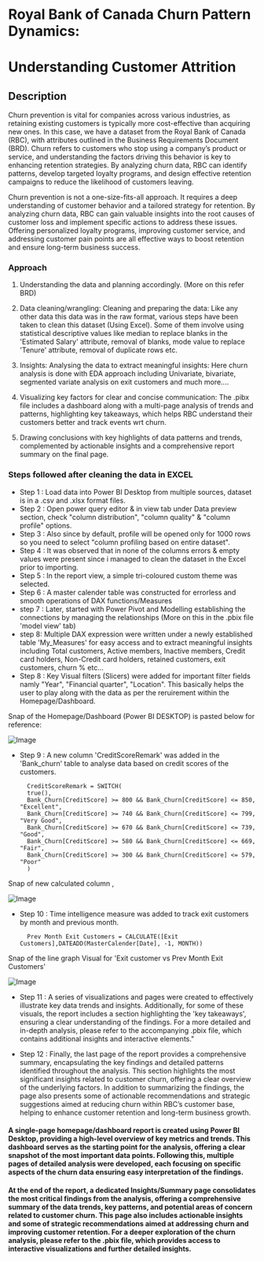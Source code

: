 # Royal Bank of Canada Churn Pattern Dynamics: 
# Understanding Customer Attrition

## Description 

Churn prevention is vital for companies across various industries, as retaining existing customers is typically more cost-effective than acquiring new ones. In this case, we have a dataset from the Royal Bank of Canada (RBC), with attributes outlined in the Business Requirements Document (BRD). Churn refers to customers who stop using a company’s product or service, and understanding the factors driving this behavior is key to enhancing retention strategies. By analyzing churn data, RBC can identify patterns, develop targeted loyalty programs, and design effective retention campaigns to reduce the likelihood of customers leaving.

Churn prevention is not a one-size-fits-all approach. It requires a deep understanding of customer behavior and a tailored strategy for retention. By analyzing churn data, RBC can gain valuable insights into the root causes of customer loss and implement specific actions to address these issues. Offering personalized loyalty programs, improving customer service, and addressing customer pain points are all effective ways to boost retention and ensure long-term business success.

### Approach
1. Understanding the data and planning accordingly. (More on this refer BRD)

2. Data cleaning/wrangling: Cleaning and preparing the data: Like any other data this data was in the raw format, various steps have been taken to clean this dataset (Using Excel). Some of them involve using statistical descriptive values like median to replace blanks in the 'Estimated Salary' attribute, removal of blanks, mode value to replace 'Tenure' attribute, removal of duplicate rows etc.

3. Insights: Analysing the data to extract meaningful insights: Here churn analysis is done with EDA approach including Univariate, bivariate, segmented variate analysis on exit customers and much more....

4. Visualizing key factors for clear and concise communication: The .pibx file includes a dashboard along with a multi-page analysis of trends and patterns, highlighting key takeaways, which helps RBC understand their customers better and track events wrt churn.

5. Drawing conclusions with key highlights of data patterns and trends, complemented by actionable insights and a comprehensive report summary on the final page.


### Steps followed after cleaning the data in EXCEL

- Step 1 : Load data into Power BI Desktop from multiple sources, dataset is in a .csv and .xlsx format files.
- Step 2 : Open power query editor & in view tab under Data preview section, check "column distribution", "column quality" & "column profile" options.
- Step 3 : Also since by default, profile will be opened only for 1000 rows so you need to select "column profiling based on entire dataset".
- Step 4 : It was observed that in none of the columns errors & empty values were present since i managed to clean the dataset in the Excel prior to importing.
- Step 5 : In the report view, a simple tri-coloured custom theme was selected.
- Step 6 : A master calender table was constructed for errorless and smooth operations of DAX functions/Measures
- step 7 : Later, started with Power Pivot and Modelling establishing the connections by managing the relationships (More on this in the .pbix file 'model view' tab)
- step 8: Multiple DAX expression were written under a newly established table 'My_Measures' for easy access and to extract meaningful insights including Total customers, Active members, Inactive members, Credit card holders, Non-Credit card holders, retained customers, exit customers, churn % etc...
- Step 8 : Key Visual filters (Slicers) were added for important filter fields namly "Year", "Financial quarter", "Location". This basically helps the user to play along with the data as per the reruirement within the Homepage/Dashboard.

Snap of the Homepage/Dashboard (Power BI DESKTOP) is pasted below for reference:

![Image](https://github.com/user-attachments/assets/3839068d-d112-4418-8deb-dae070ccc749)

- Step 9 : A new column 'CreditScoreRemark' was added in the 'Bank_churn' table to analyse data based on credit scores of the customers.
           
        CreditScoreRemark = SWITCH(
        true(),
        Bank_Churn[CreditScore] >= 800 && Bank_Churn[CreditScore] <= 850, "Excellent", 
        Bank_Churn[CreditScore] >= 740 && Bank_Churn[CreditScore] <= 799, "Very Good",
        Bank_Churn[CreditScore] >= 670 && Bank_Churn[CreditScore] <= 739, "Good",
        Bank_Churn[CreditScore] >= 580 && Bank_Churn[CreditScore] <= 669, "Fair",
        Bank_Churn[CreditScore] >= 300 && Bank_Churn[CreditScore] <= 579, "Poor"
        )
Snap of new calculated column ,

![Image](https://github.com/user-attachments/assets/86496771-4a36-4b2b-835d-cb22ff17dd62)

- Step 10 : Time intelligence measure was added to track exit customers by month and previous month.
        
        Prev Month Exit Customers = CALCULATE([Exit Customers],DATEADD(MasterCalender[Date], -1, MONTH))


Snap of the line graph Visual for 'Exit customer vs Prev Month Exit Customers'

![Image](https://github.com/user-attachments/assets/b10a024f-e58a-409e-aafb-1b2499163f74)

- Step 11 : A series of visualizations and pages were created to effectively illustrate key data trends and insights. Additionally, for some of these visuals, the report includes a section highlighting the 'key takeaways', ensuring a clear understanding of the findings. For a more detailed and in-depth analysis, please refer to the accompanying .pbix file, which contains additional insights and interactive elements."

- Step 12 : Finally, the last page of the report provides a comprehensive summary, encapsulating the key findings and detailed patterns identified throughout the analysis. This section highlights the most significant insights related to customer churn, offering a clear overview of the underlying factors. In addition to summarizing the findings, the page also presents some of actionable recommendations and strategic suggestions aimed at reducing churn within RBC’s customer base, helping to enhance customer retention and long-term business growth.
       

#### A single-page homepage/dashboard report is created using Power BI Desktop, providing a high-level overview of key metrics and trends. This dashboard serves as the starting point for the analysis, offering a clear snapshot of the most important data points. Following this, multiple pages of detailed analysis were developed, each focusing on specific aspects of the churn data ensuring easy interpretation of the findings.

#### At the end of the report, a dedicated Insights/Summary page consolidates the most critical findings from the analysis, offering a comprehensive summary of the data trends, key patterns, and potential areas of concern related to customer churn. This page also includes actionable insights and some of strategic recommendations aimed at addressing churn and improving customer retention. For a deeper exploration of the churn analysis, please refer to the .pbix file, which provides access to interactive visualizations and further detailed insights.
